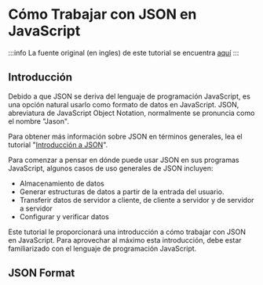 # Cómo Trabajar con JSON en JavaScript

:::info
La fuente original (en ingles) de este tutorial se encuentra [aquí](https://www.digitalocean.com/community/tutorials/how-to-work-with-json-in-javascript)
:::


## Introducción

Debido a que JSON se deriva del lenguaje de programación JavaScript, es una opción natural usarlo como formato de datos en JavaScript. JSON, abreviatura de JavaScript Object Notation, normalmente se pronuncia como el nombre "Jason".

Para obtener más información sobre JSON en términos generales, lea el tutorial "[Introducción a JSON](./an-introduction-to-json)".

Para comenzar a pensar en dónde puede usar JSON en sus programas JavaScript, algunos casos de uso generales de JSON incluyen:

- Almacenamiento de datos
- Generar estructuras de datos a partir de la entrada del usuario.
- Transferir datos de servidor a cliente, de cliente a servidor y de servidor a servidor
- Configurar y verificar datos

Este tutorial le proporcionará una introducción a cómo trabajar con JSON en JavaScript. Para aprovechar al máximo esta introducción, debe estar familiarizado con el lenguaje de programación JavaScript.


## JSON Format

